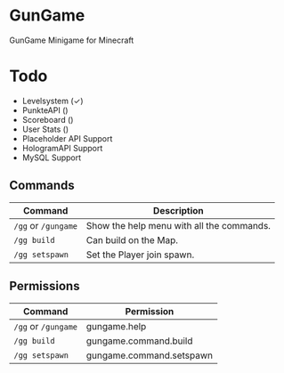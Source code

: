 # GunGame
 GunGame Minigame for Minecraft

# Todo
+ Levelsystem (✓)
+ PunkteAPI   ()
+ Scoreboard  ()
+ User Stats  ()
+ Placeholder API Support
+ HologramAPI Support
+ MySQL Support

## Commands

| Command       | Description  |
| ------------- |-------------|
| `/gg` or `/gungame`       | Show the help menu with all the commands. |
| `/gg build`      | Can build on the Map.      |
| `/gg setspawn` | Set the Player join spawn.      |

## Permissions

| Command       | Permission  |
| ------------- |-------------|
| `/gg` or `/gungame` | gungame.help |
| `/gg build` | gungame.command.build    |
| `/gg setspawn` | gungame.command.setspawn   |
